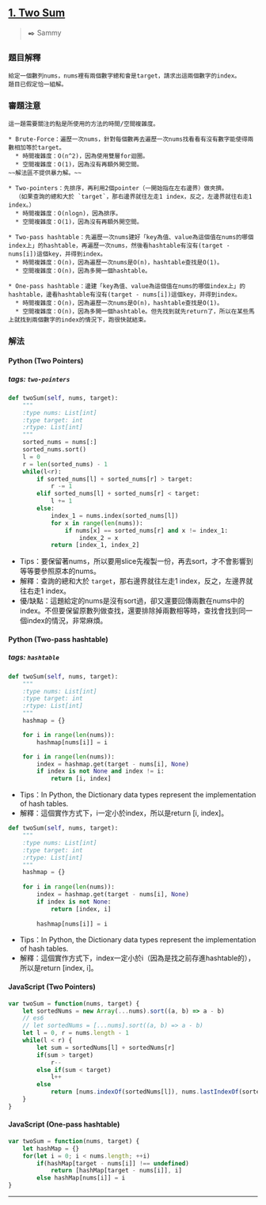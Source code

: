 ## [1. Two Sum](https://leetcode.com/problems/two-sum/)
> :black_nib: Sammy
### 題目解釋
    給定一個數列nums，nums裡有兩個數字總和會是target，請求出這兩個數字的index。
    題目已假定恰一組解。
### 審題注意
    這一題需要關注的點是所使用的方法的時間/空間複雜度。

    * Brute-Force：遍歷一次nums，針對每個數再去遍歷一次nums找看看有沒有數字能使得兩數相加等於target。
      * 時間複雜度：O(n^2)，因為使用雙層for迴圈。
      * 空間複雜度：O(1)，因為沒有再額外開空間。
    ~~解法區不提供暴力解。~~
    
    * Two-pointers：先排序，再利用2個pointer（一開始指在左右邊界）做夾擠。  
      （如果查詢的總和大於 `target`，那右邊界就往左走1 index，反之，左邊界就往右走1 index。）
      * 時間複雜度：O(nlogn)，因為排序。
      * 空間複雜度：O(1)，因為沒有再額外開空間。
    
    * Two-pass hashtable：先遍歷一次nums建好「key為值、value為這個值在nums的哪個index上」的hashtable，再遍歷一次nums，然後看hashtable有沒有(target - nums[i])這個key，并得到index。
      * 時間複雜度：O(n)，因為遍歷一次nums是O(n)，hashtable查找是O(1)。
      * 空間複雜度：O(n)，因為多開一個hashtable。

    * One-pass hashtable：邊建「key為值、value為這個值在nums的哪個index上」的hashtable，邊看hashtable有沒有(target - nums[i])這個key，并得到index。
      * 時間複雜度：O(n)，因為遍歷一次nums是O(n)，hashtable查找是O(1)。
      * 空間複雜度：O(n)，因為多開一個hashtable。但先找到就先return了，所以在某些馬上就找到兩個數字的index的情況下，跑很快就結束。

### 解法
#### Python (Two Pointers)
##### tags: `two-pointers`
```python
def twoSum(self, nums, target):
    """
    :type nums: List[int]
    :type target: int
    :rtype: List[int]
    """
    sorted_nums = nums[:]
    sorted_nums.sort()
    l = 0
    r = len(sorted_nums) - 1
    while(l<r):
        if sorted_nums[l] + sorted_nums[r] > target:
            r -= 1
        elif sorted_nums[l] + sorted_nums[r] < target:
            l += 1
        else:
            index_1 = nums.index(sorted_nums[l])
            for x in range(len(nums)):
                if nums[x] == sorted_nums[r] and x != index_1:
                    index_2 = x
            return [index_1, index_2]
```
- Tips：要保留著nums，所以要用slice先複製一份，再去sort，才不會影響到等等要參照原本的nums。
- 解釋：查詢的總和大於 `target`，那右邊界就往左走1 index，反之，左邊界就往右走1 index。
- 優/缺點：這題給定的nums是沒有sort過，卻又還要回傳兩數在nums中的index。不但要保留原數列做查找，還要排除掉兩數相等時，查找會找到同一個index的情況，非常麻煩。

#### Python (Two-pass hashtable)
##### tags: `hashtable`
```python
def twoSum(self, nums, target):
    """
    :type nums: List[int]
    :type target: int
    :rtype: List[int]
    """
    hashmap = {}

    for i in range(len(nums)):
        hashmap[nums[i]] = i

    for i in range(len(nums)):
        index = hashmap.get(target - nums[i], None)
        if index is not None and index != i:
            return [i, index]

```
- Tips：In Python, the Dictionary data types represent the implementation of hash tables.
- 解釋：這個實作方式下，i一定小於index，所以是return [i, index]。

```python
def twoSum(self, nums, target):
    """
    :type nums: List[int]
    :type target: int
    :rtype: List[int]
    """
    hashmap = {}
        
    for i in range(len(nums)):
        index = hashmap.get(target - nums[i], None)
        if index is not None:
            return [index, i]
        
        hashmap[nums[i]] = i
```
- Tips：In Python, the Dictionary data types represent the implementation of hash tables.
- 解釋：這個實作方式下，index一定小於i（因為是找之前存進hashtable的），所以是return [index, i]。

#### JavaScript (Two Pointers)
```javascript
var twoSum = function(nums, target) {
    let sortedNums = new Array(...nums).sort((a, b) => a - b)
    // es6
    // let sortedNums = [...nums].sort((a, b) => a - b)
    let l = 0, r = nums.length - 1
    while(l < r) {
        let sum = sortedNums[l] + sortedNums[r]
        if(sum > target)
            r--
        else if(sum < target)
            l++
        else 
            return [nums.indexOf(sortedNums[l]), nums.lastIndexOf(sortedNums[r])]
    }
}
```
#### JavaScript (One-pass hashtable)
```javascript
var twoSum = function(nums, target) {
    let hashMap = {}
    for(let i = 0; i < nums.length; ++i)
        if(hashMap[target - nums[i]] !== undefined)
            return [hashMap[target - nums[i]], i]
        else hashMap[nums[i]] = i
}
```
---
